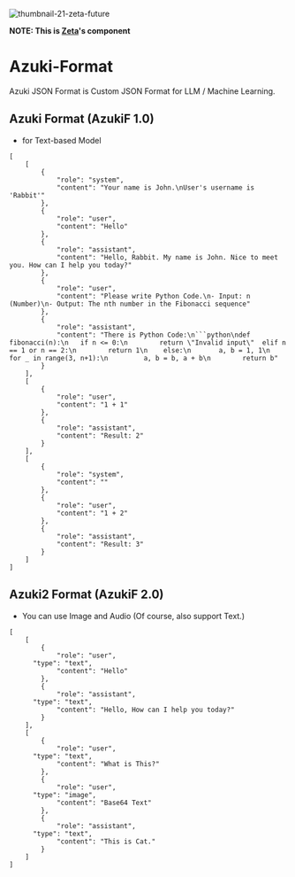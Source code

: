 ![thumbnail-21-zeta-future](https://github.com/user-attachments/assets/1c5fdb56-f660-42ad-9507-88c88d24a09a)

**NOTE: This is [Zeta](https://github.com/Zeta-LLM/Zeta)'s component**

# Azuki-Format
Azuki JSON Format is Custom JSON Format for LLM / Machine Learning.

## Azuki Format (AzukiF 1.0)

- for Text-based Model

```
[
    [
        {
			"role": "system",
			"content": "Your name is John.\nUser's username is 'Rabbit'"
		},
		{
			"role": "user",
			"content": "Hello"
		},
		{
			"role": "assistant",
			"content": "Hello, Rabbit. My name is John. Nice to meet you. How can I help you today?"
		},
		{
			"role": "user",
			"content": "Please write Python Code.\n- Input: n (Number)\n- Output: The nth number in the Fibonacci sequence"
		},
		{
			"role": "assistant",
			"content": "There is Python Code:\n```python\ndef fibonacci(n):\n   if n <= 0:\n        return \"Invalid input\"  elif n == 1 or n == 2:\n        return 1\n    else:\n       a, b = 1, 1\n       for _ in range(3, n+1):\n         a, b = b, a + b\n        return b"
		}
    ],
    [
		{
			"role": "user",
			"content": "1 + 1"
		},
		{
			"role": "assistant",
			"content": "Result: 2"
		}
    ],
    [
        {
			"role": "system",
			"content": ""
		},
		{
			"role": "user",
			"content": "1 + 2"
		},
		{
			"role": "assistant",
			"content": "Result: 3"
		}
    ]
]
```

## Azuki2 Format (AzukiF 2.0)
- You can use Image and Audio (Of course, also support Text.)

```
[
	[
		{
			"role": "user",
      "type": "text",
			"content": "Hello"
		},
		{
			"role": "assistant",
      "type": "text",
			"content": "Hello, How can I help you today?"
		}
	],
	[
		{
			"role": "user",
      "type": "text",
			"content": "What is This?"
		},
		{
			"role": "user",
      "type": "image",
			"content": "Base64 Text"
		},
		{
			"role": "assistant",
      "type": "text",
			"content": "This is Cat."
		}
	]
]
```

